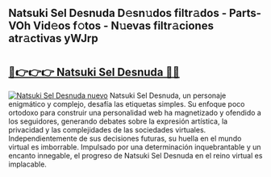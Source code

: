 ## Natsuki Sel Desnuda D𝚎sn𝚞dos filtr𝚊dos - Parts-VOh Vid𝚎os f𝚘tos - N𝚞evas filtr𝚊ciones atr𝚊ctivas yWJrp

# <h2><a href="http://mb3pgxz.tromn.icu/?c=Natsuki+Sel+Desnuda">🔗👉👉👉 Natsuki Sel Desnuda 🔗🔗</a></h2>

[![Natsuki Sel Desnuda nuevo](https://i.imgur.com/pEAQMta.gif)](http://mb3pgxz.tromn.icu/?c=Natsuki+Sel+Desnuda)
Natsuki Sel Desnuda, un personaje enigmático y complejo, desafía las etiquetas simples. Su enfoque poco ortodoxo para construir una personalidad web ha magnetizado y ofendido a los seguidores, generando debates sobre la expresión artística, la privacidad y las complejidades de las sociedades virtuales. Independientemente de sus decisiones futuras, su huella en el mundo virtual es imborrable. Impulsado por una determinación inquebrantable y un encanto innegable, el progreso de Natsuki Sel Desnuda en el reino virtual es implacable.
